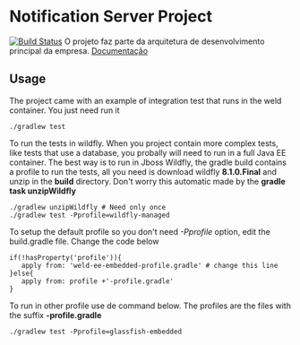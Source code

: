 Notification Server Project
============================
[![Build Status](https://api.shippable.com/projects/540e84d43479c5ea8f9f0513/badge?branchName=master)](https://app.shippable.com/projects/540e84d43479c5ea8f9f0513/builds/latest)
O projeto faz parte da arquitetura de desenvolvimento principal da empresa.
[Documentação](http://wiki.atende.info/display/wa)

## Usage

The project came with an example of integration test that runs in the weld container. You just need run it

```
./gradlew test
```

To run the tests in wildfly. When you project contain more complex tests, like tests that use a database, you probally will need to run in a full Java EE container. The best way is to run in Jboss Wildfly, the gradle build contains a profile to run the tests, all you need is download wildfly **8.1.0.Final** and unzip in the **build** directory. Don't worry this automatic made by the __gradle task unzipWildfly__

```
./gradlew unzipWildfly # Need only once
./gradlew test -Pprofile=wildfly-managed
```

To setup the default profile so you don't need *-Pprofile* option, edit the build.gradle file. Change the code below
    
    if(!hasProperty('profile')){
       apply from: 'weld-ee-embedded-profile.gradle' # change this line
    }else{
       apply from: profile +'-profile.gradle'
    }

To run in other profile use de command below. The profiles are the files with the suffix **-profile.gradle**

```
./gradlew test -Pprofile=glassfish-embedded
```
